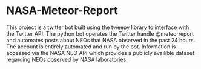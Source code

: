 # NASA-Meteor-Report
This project is a twitter bot built using the tweepy library to interface with the Twitter API. The python bot operates the Twitter handle @meteorreport and automates posts about NEOs that NASA observed in the past 24 hours. The account is entirely automated and run by the bot. Information is accessed via the NASA NEO API which provides a publicly availible dataset regarding NEOs observed by NASA laboratories. 
